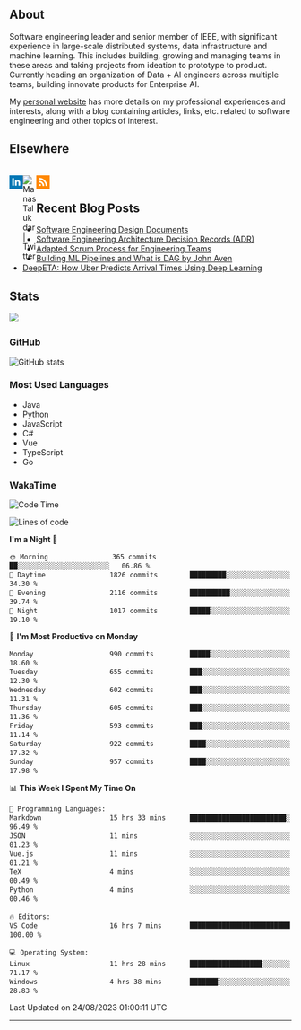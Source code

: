 ## About

Software engineering leader and senior member of IEEE, with significant experience in large-scale distributed systems, data infrastructure and machine learning. This includes building, growing and managing teams in these areas and taking projects from ideation to prototype to product. Currently heading an organization of Data + AI engineers across multiple teams, building innovate products for Enterprise AI.

My [personal website](https://manastalukdar.github.io/) has more details on my professional experiences and interests, along with a blog containing articles, links, etc. related to software engineering and other topics of interest.

## Elsewhere

</br>

<a href="https://www.linkedin.com/in/manastalukdar" target="_blank">
  <img align="left" alt="Manas Talukdar | Linkedin" width="24px" src="https://raw.githubusercontent.com/edent/SuperTinyIcons/master/images/svg/linkedin.svg" />
</a>
<a href="https://www.twitter.com/manastalukdar" target="_blank">
  <img align="left" alt="Manas Talukdar | Twitter" width="24px" src="https://github.com/TheDudeThatCode/TheDudeThatCode/blob/master/Assets/Twitter.svg" />
</a>
<a href="https://manastalukdar.github.io/" target="_blank">
  <img align="left" alt="Manas Talukdar | Website" width="24px" src="https://github.com/edent/SuperTinyIcons/blob/master/images/svg/rss.svg" />
</a>

</br>

## Recent Blog Posts

<!-- BLOG:START -->
- [Software Engineering Design Documents](https://manastalukdar.github.io/blog/2023/03/18/software-engineering-design-documents/)
- [Software Engineering Architecture Decision Records &lpar;ADR&rpar;](https://manastalukdar.github.io/blog/2023/03/18/software-engineering-architecture-decision-records/)
- [Adapted Scrum Process for Engineering Teams](https://manastalukdar.github.io/blog/2022/08/18/adapted-scrum-process-engineering-teams/)
- [Building ML Pipelines and What is DAG by John Aven](https://manastalukdar.github.io/blog/2022/03/21/building-ml-pipelines-dag/)
- [DeepETA: How Uber Predicts Arrival Times Using Deep Learning](https://manastalukdar.github.io/blog/2022/03/21/deepeta-uber-predicts-arrival-times-deep-learning/)
<!-- BLOG:END -->

## Stats

![](https://komarev.com/ghpvc/?username=manastalukdar)

### GitHub

![GitHub stats](https://github-readme-stats.vercel.app/api?username=manastalukdar&show_icons=true&hide_border=true&hide_rank=true&hide_title=true&icon_color=79ff97&text_color=cecac3&bg_color=4d4b4b)

### Most Used Languages

- Java
- Python
- JavaScript
- C#
- Vue
- TypeScript
- Go

<!--
![Top Langs](https://github-readme-stats.vercel.app/api/top-langs/?username=manastalukdar&layout=compact&hide_border=true&hide_title=true&icon_color=79ff97&text_color=cecac3&bg_color=4d4b4b)
-->

### WakaTime

<!--START_SECTION:waka-->
![Code Time](http://img.shields.io/badge/Code%20Time-3%2C845%20hrs%2030%20mins-blue)

![Lines of code](https://img.shields.io/badge/From%20Hello%20World%20I%27ve%20Written-1.6%20million%20lines%20of%20code-blue)

**I'm a Night 🦉** 

```text
🌞 Morning                365 commits         ██░░░░░░░░░░░░░░░░░░░░░░░   06.86 % 
🌆 Daytime                1826 commits        █████████░░░░░░░░░░░░░░░░   34.30 % 
🌃 Evening                2116 commits        ██████████░░░░░░░░░░░░░░░   39.74 % 
🌙 Night                  1017 commits        █████░░░░░░░░░░░░░░░░░░░░   19.10 % 
```
📅 **I'm Most Productive on Monday** 

```text
Monday                   990 commits         █████░░░░░░░░░░░░░░░░░░░░   18.60 % 
Tuesday                  655 commits         ███░░░░░░░░░░░░░░░░░░░░░░   12.30 % 
Wednesday                602 commits         ███░░░░░░░░░░░░░░░░░░░░░░   11.31 % 
Thursday                 605 commits         ███░░░░░░░░░░░░░░░░░░░░░░   11.36 % 
Friday                   593 commits         ███░░░░░░░░░░░░░░░░░░░░░░   11.14 % 
Saturday                 922 commits         ████░░░░░░░░░░░░░░░░░░░░░   17.32 % 
Sunday                   957 commits         ████░░░░░░░░░░░░░░░░░░░░░   17.98 % 
```


📊 **This Week I Spent My Time On** 

```text
💬 Programming Languages: 
Markdown                 15 hrs 33 mins      ████████████████████████░   96.49 % 
JSON                     11 mins             ░░░░░░░░░░░░░░░░░░░░░░░░░   01.23 % 
Vue.js                   11 mins             ░░░░░░░░░░░░░░░░░░░░░░░░░   01.21 % 
TeX                      4 mins              ░░░░░░░░░░░░░░░░░░░░░░░░░   00.49 % 
Python                   4 mins              ░░░░░░░░░░░░░░░░░░░░░░░░░   00.46 % 

🔥 Editors: 
VS Code                  16 hrs 7 mins       █████████████████████████   100.00 % 

💻 Operating System: 
Linux                    11 hrs 28 mins      ██████████████████░░░░░░░   71.17 % 
Windows                  4 hrs 38 mins       ███████░░░░░░░░░░░░░░░░░░   28.83 % 
```


 Last Updated on 24/08/2023 01:00:11 UTC
<!--END_SECTION:waka-->

---

<!--

**manastalukdar/manastalukdar** is a ✨ _special_ ✨ repository because its `README.md` (this file) appears on your GitHub profile.

Here are some ideas to get you started:

- 🔭 I’m currently working on ...
- 🌱 I’m currently learning ...
- 👯 I’m looking to collaborate on ...
- 🤔 I’m looking for help with ...
- 💬 Ask me about ...
- 📫 How to reach me: ...
- 😄 Pronouns: ...
- ⚡ Fun fact: ...
-->
